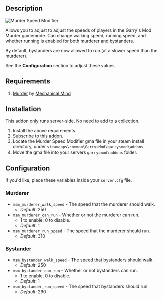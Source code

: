## Description

![Murder Speed Modifier](https://i.imgur.com/Sp8kXJF.png)

Allows you to adjust to adjust the speeds of players in the Garry's Mod Murder gamemode. Can change walking speed, running speed, and whether running is enabled for both murderer and bystanders.

By default, bystanders are now allowed to run (at a slower speed than the murderer).

See the **Configuration** section to adjust these values.

## Requirements

1. [Murder](https://steamcommunity.com/sharedfiles/filedetails/?id=187073946) by [Mechanical Mind](https://steamcommunity.com/id/mechanicalmind)

## Installation

This addon only runs server-side. No need to add to a collection.

1. Install the above requirements.
2. [Subscribe to this addon](https://steamcommunity.com/sharedfiles/filedetails/?id=1623107234).
3. Locate the Murder Speed Modifier gma file in your steam install directory, under `steamapps\common\GarrysMod\garrysmod\addons`.
4. Move the gma file into your servers `garrysmod\addons` folder.

## Configuration

If you'd like, place these variables inside your `server.cfg` file.

### Murderer

* `msm_murderer_walk_speed` - The speed that the murderer should walk.
  * *Default*: 250
* `msm_murderer_can_run` - Whether or not the murderer can run.
  * 1 to enable, 0 to disable.
  * *Default*: 1
* `msm_murderer_run_speed` - The speed that the murderer should run.
  * *Default*: 310

### Bystander

* `msm_bystander_walk_speed` - The speed that bystanders should walk.
  * *Default*: 250
* `msm_bystander_can_run` - Whether or not bystanders can run.
  * 1 to enable, 0 to disable.
  * *Default*: 1
* `msm_bystander_run_speed` - The speed that bystanders should run.
  * *Default*: 290
